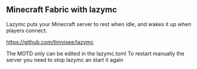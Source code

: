 ## Minecraft Fabric with lazymc

Lazymc puts your Minecraft server to rest when idle, and wakes it up when players connect.

https://github.com/timvisee/lazymc

The MOTD only can be edited in the lazymc.toml
To restart manually the server you need to stop lazymc an start it again
